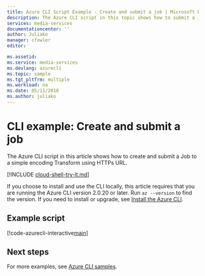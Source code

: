 ```yaml
---
title: Azure CLI Script Example - Create and submit a job | Microsoft Docs
description: The Azure CLI script in this topic shows how to submit a Job to a simple encoding Transform using HTTPs URL.
services: media-services
documentationcenter: ''
author: Juliako
manager: cfowler
editor: 

ms.assetid:
ms.service: media-services
ms.devlang: azurecli
ms.topic: sample
ms.tgt_pltfrm: multiple
ms.workload: na
ms.date: 05/11/2018
ms.author: juliako
---
```


# CLI example: Create and submit a job

The Azure CLI script in this article shows how to create and submit a Job to a simple encoding Transform using HTTPs URL.

[!INCLUDE [cloud-shell-try-it.md](../../../../includes/cloud-shell-try-it.md)]

If you choose to install and use the CLI locally, this article requires that you are running the Azure CLI version 2.0.20 or later. Run `az --version` to find the version. If you need to install or upgrade, see [Install the Azure CLI](/cli/azure/install-azure-cli). 

## Example script

[!code-azurecli-interactive[main](../../../../cli_scripts/media-services/create-jobs/Create-Jobs.sh "Create and submit jobs")]

## Next steps

For more examples, see [Azure CLI samples](../cli-samples.md).
